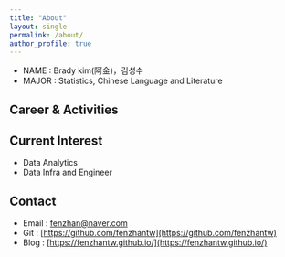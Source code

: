 ```yaml
---
title: "About"
layout: single
permalink: /about/
author_profile: true
--- 
```


* NAME :  Brady kim(阿金)，김성수
* MAJOR : Statistics, Chinese Language and Literature

## Career & Activities


## Current Interest
 * Data Analytics
 * Data Infra and Engineer

## Contact
 * Email : fenzhan@naver.com
 * Git : [https://github.com/fenzhantw](https://github.com/fenzhantw)
 * Blog : [https://fenzhantw.github.io/](https://fenzhantw.github.io/)


